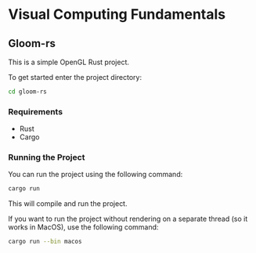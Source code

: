 # Visual Computing Fundamentals

## Gloom-rs

This is a simple OpenGL Rust project.

To get started enter the project directory:

```bash
cd gloom-rs
```

### Requirements

- Rust
- Cargo

### Running the Project

You can run the project using the following command:

```bash
cargo run
```

This will compile and run the project.

If you want to run the project without rendering on a separate thread (so it works in MacOS), use the following command:

```bash
cargo run --bin macos
```
